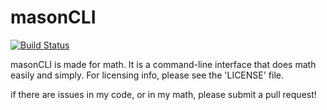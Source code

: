 # masonCLI
[![Build Status](https://travis-ci.org/masoncodes/masonCLI.svg?branch=master)](https://travis-ci.org/masoncodes/masonCLI)

masonCLI is made for math. It is a command-line interface that does math easily and simply.
For licensing info, please see the 'LICENSE' file.

if there are issues in my code, or in my math, please submit a pull request!
